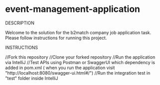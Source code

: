 # event-management-application

DESCRIPTION

Welcome to the solution for the b2match company job application task. Please follow instructions for running this project.


INSTRUCTIONS

//Fork this repository
//Clone your forked repository
//Run the application via IntelliJ
//Test APIs using Postman or SwaggerUI which dependency is added in pom.xml ( when you run the application
visit "http://localhost:8080/swagger-ui.html#/")
//Run the integration test in "test" folder inside IntelliJ
